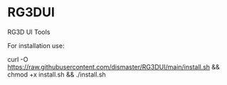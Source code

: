 # RG3DUI
RG3D UI Tools

For installation use:

curl -O https://raw.githubusercontent.com/dismaster/RG3DUI/main/install.sh && chmod +x install.sh && ./install.sh
